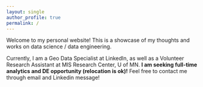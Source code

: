 ```yaml
---
layout: single
author_profile: true
permalink: /
---
```


Welcome to my personal website! This is a showcase of my thoughts and works on data science / data engineering. 

Currently, I am a Geo Data Specialist at LinkedIn, as well as a Volunteer Research Assistant at MIS Research Center, U of MN. **I am seeking full-time analytics and DE opportunity (relocation is ok)!** Feel free to contact me through email and Linkedin message!


